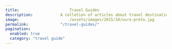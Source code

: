 ```yaml
---
title:						Travel Guides
description:			A colletion of articles about travel destinations
image:						/assets/images/2015/10/ouro-preto.jpg
permalink:				"/travel-guides/"
pagination: 
  enabled: true
  category: "travel guide"
---
```

